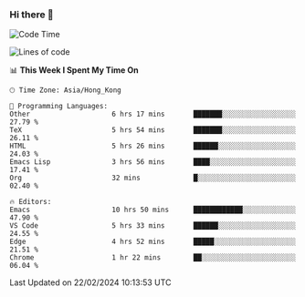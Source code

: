 ### Hi there 👋

<!--
**nicehiro/nicehiro** is a ✨ _special_ ✨ repository because its `README.md` (this file) appears on your GitHub profile.

Here are some ideas to get you started:

- 🔭 I’m currently working on ...
- 🌱 I’m currently learning ...
- 👯 I’m looking to collaborate on ...
- 🤔 I’m looking for help with ...
- 💬 Ask me about ...
- 📫 How to reach me: ...
- 😄 Pronouns: ...
- ⚡ Fun fact: ...
-->

<!--START_SECTION:waka-->
![Code Time](http://img.shields.io/badge/Code%20Time-247%20hrs%2048%20mins-blue)

![Lines of code](https://img.shields.io/badge/From%20Hello%20World%20I%27ve%20Written-2.6%20million%20lines%20of%20code-blue)

📊 **This Week I Spent My Time On** 

```text
🕑︎ Time Zone: Asia/Hong_Kong

💬 Programming Languages: 
Other                    6 hrs 17 mins       ███████░░░░░░░░░░░░░░░░░░   27.79 % 
TeX                      5 hrs 54 mins       ███████░░░░░░░░░░░░░░░░░░   26.11 % 
HTML                     5 hrs 26 mins       ██████░░░░░░░░░░░░░░░░░░░   24.03 % 
Emacs Lisp               3 hrs 56 mins       ████░░░░░░░░░░░░░░░░░░░░░   17.41 % 
Org                      32 mins             █░░░░░░░░░░░░░░░░░░░░░░░░   02.40 % 

🔥 Editors: 
Emacs                    10 hrs 50 mins      ████████████░░░░░░░░░░░░░   47.90 % 
VS Code                  5 hrs 33 mins       ██████░░░░░░░░░░░░░░░░░░░   24.55 % 
Edge                     4 hrs 52 mins       █████░░░░░░░░░░░░░░░░░░░░   21.51 % 
Chrome                   1 hr 22 mins        ██░░░░░░░░░░░░░░░░░░░░░░░   06.04 % 
```


 Last Updated on 22/02/2024 10:13:53 UTC
<!--END_SECTION:waka-->
